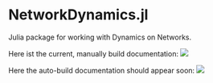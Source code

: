# NetworkDynamics.jl
Julia package for working with Dynamics on Networks.

Here ist the current, manually build documentation: [![](https://img.shields.io/badge/docs-dev-blue.svg)](https://fhell.github.io/NetworkDynamics.jl/dev/)

Here the auto-build documentation should appear soon: [![](https://img.shields.io/badge/docs-stable-blue.svg)](https://fhell.github.io/NetworkDynamics.jl/stable)
